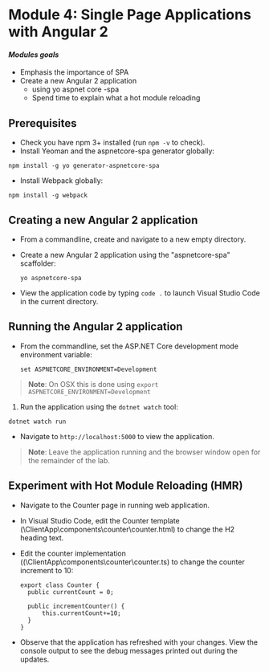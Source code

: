 # Module 4: Single Page Applications with Angular 2

#### *Modules goals*
-  Emphasis the importance of SPA 
- Create a new Angular 2 application
	-  using yo aspnet core -spa 
	- Spend time to explain what a hot module reloading
## Prerequisites
- Check you have npm 3+ installed (run `npm -v` to check).
-  Install Yeoman and the aspnetcore-spa generator globally: 

  ```
  npm install -g yo generator-aspnetcore-spa
  ```
-  Install Webpack globally:

  ```
  npm install -g webpack
  ```
## Creating a new Angular 2 application
- From a commandline, create and navigate to a new empty directory.
- Create a new Angular 2 application using the "aspnetcore-spa" scaffolder:

  ```
  yo aspnetcore-spa
  ```
- View the application code by typing `code .` to launch Visual Studio Code in the current directory.

## Running the Angular 2 application
- From the commandline, set the ASP.NET Core development mode environment variable:

  ```
  set ASPNETCORE_ENVIRONMENT=Development
  ```
> **Note**: On OSX this is done using `export ASPNETCORE_ENVIRONMENT=Development`
  
1. Run the application using the `dotnet watch` tool:

  ```
  dotnet watch run
  ```
- Navigate to `http://localhost:5000` to view the application.

> **Note**: Leave the application running and the browser window open for the remainder of the lab.

## Experiment with Hot Module Reloading (HMR)
- Navigate to the Counter page in running web application.
- In Visual Studio Code, edit the Counter template (\ClientApp\components\counter\counter.html) to change the H2 heading text.
- Edit the counter implementation ((\ClientApp\components\counter\counter.ts) to change the counter increment to 10:

  ```
  export class Counter {
    public currentCount = 0;

    public incrementCounter() {
        this.currentCount+=10;
    }
  }
  ```
- Observe that the application has refreshed with your changes. View the console output to see the debug messages printed out during the updates.
